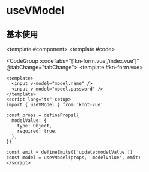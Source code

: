 # useVModel

## 基本使用

<ComponentCard ref="componentCard">

<template #component>
<KnForm v-model="modeValue" />
</template>
<template #code>

<CodeGroup :codeTabs="['kn-form.vue','index.vue']" @tabChange="tabChange">
<template #kn-form.vue>

```vue
<template>
  <input v-model="model.name" />
  <input v-model="model.password" />
</template>
<script lang="ts" setup>
import { useVModel } from 'knot-vue'

const props = defineProps({
  modelValue: {
    type: Object,
    required: true,
  },
})

const emit = defineEmits(['update:modelValue'])
const model = useVModel(props, 'modelValue', emit)
</script>
```

</template>
<template #index.vue>

```vue
<template #component>
  <KnForm v-model="modeValue" />
</template>

<script setup>
import KnForm from './components/kn-form/index.vue'
import { ref } from 'vue'

const modeValue = ref({
  name: 'xx',
  password: 'xx',
})
</script>
```

</template>

</CodeGroup>

</template>
</ComponentCard>

<script setup>
import KnForm from './components/kn-form/index.vue'
import { ref } from 'vue'

const modeValue = ref({
    name:"xx",
    password:"xx"
})

const componentCard = ref(null)

const tabChange = () =>{
    componentCard.value.autoHeight()
}
</script>
